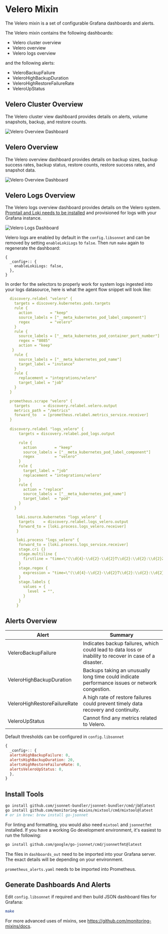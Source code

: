 # Velero Mixin

The Velero mixin is a set of configurable Grafana dashboards and alerts.

The Velero mixin contains the following dashboards:

- Velero cluster overview
- Velero overview
- Velero logs overview

and the following alerts:

- VeleroBackupFailure
- VeleroHighBackupDuration
- VeleroHighRestoreFailureRate
- VeleroUpStatus

## Velero Cluster Overview

The Velero cluster view dashboard provides details on alerts, volume snapshots, backup, and restore counts.

![Velero Overview Dashboard]()

## Velero Overview

The Velero overview dashboard provides details on backup sizes, backup success rates, backup status, restore counts, restore success rates, and snapshot data.

![Velero Overview Dashboard]()

## Velero Logs Overview

The Velero logs overview dashboard provides details on the Velero system. [Promtail and Loki needs to be installed](https://grafana.com/docs/loki/latest/installation/) and provisioned for logs with your Grafana instance.

![Velero Logs Dashboard]()

Velero logs are enabled by default in the `config.libsonnet` and can be removed by setting `enableLokiLogs` to `false`. Then run `make` again to regenerate the dashboard:

```
{
  _config+:: {
    enableLokiLogs: false,
  },
}
```

In order for the selectors to properly work for system logs ingested into your logs datasource, here is what the agent flow snippet will look like:

```yaml
  discovery.relabel "velero" {
    targets = discovery.kubernetes.pods.targets
    rule {
      action        = "keep"
      source_labels = ["__meta_kubernetes_pod_label_component"]
      regex         = "velero"
    }
    rule {
      source_labels = ["__meta_kubernetes_pod_container_port_number"]
      regex = "8085"
      action = "keep"
   }
    rule {
      source_labels = ["__meta_kubernetes_pod_name"]
      target_label = "instance"
    }
    rule {
      replacement = "integrations/velero"
      target_label = "job"
    }
  }

  prometheus.scrape "velero" {
    targets      = discovery.relabel.velero.output
    metrics_path = "/metrics"
    forward_to   = [prometheus.relabel.metrics_service.receiver]
  }
  
  discovery.relabel "logs_velero" {
      targets = discovery.relabel.pod_logs.output

      rule {
        action        = "keep"
        source_labels = ["__meta_kubernetes_pod_label_component"]
        regex         = "velero"
      }
      rule {
        target_label = "job"
        replacement = "integrations/velero"
      }
      rule {
        action = "replace"
        source_labels = ["__meta_kubernetes_pod_name"]
        target_label  = "pod"
      }
    }

     loki.source.kubernetes "logs_velero" {
      targets    = discovery.relabel.logs_velero.output
      forward_to = [loki.process.logs_velero.receiver]
     }

     loki.process "logs_velero" {
      forward_to = [loki.process.logs_service.receiver]
      stage.cri {}
      stage.multiline {
        firstline = "time=\"(\\d{4}-\\d{2}-\\d{2}T\\d{2}:\\d{2}:\\d{2}Z)\""
      }
      stage.regex {
        expression = "time=\"(\\d{4}-\\d{2}-\\d{2}T\\d{2}:\\d{2}:\\d{2}Z)\" level=(?P<level>\\w+)"
      }
      stage.labels {
        values = {
          level  = "",
        }
      }
     }
```

## Alerts Overview

| Alert                         | Summary                                                                                                    |
| ------------------------------| -----------------------------------------------------------------------------------------------------------|
| VeleroBackupFailure           | Indicates backup failures, which could lead to data loss or inability to recover in case of a disaster.    |
| VeleroHighBackupDuration      | Backups taking an unusually long time could indicate performance issues or network congestion.             |
| VeleroHighRestoreFailureRate  | A high rate of restore failures could prevent timely data recovery and continuity.                         |
| VeleroUpStatus                | Cannot find any metrics related to Velero.                                                                 |

Default thresholds can be configured in `config.libsonnet`

```js
{
  _config+:: {
  alertsHighBackupFailure: 0,
  alertsHighBackupDuration: 20,
  alertsHighRestoreFailureRate: 0,
  alertsVeleroUpStatus: 0,
  },
}
```

## Install Tools

```bash
go install github.com/jsonnet-bundler/jsonnet-bundler/cmd/jb@latest
go install github.com/monitoring-mixins/mixtool/cmd/mixtool@latest
# or in brew: brew install go-jsonnet
```

For linting and formatting, you would also need `mixtool` and `jsonnetfmt` installed. If you
have a working Go development environment, it's easiest to run the following:

```bash
go install github.com/google/go-jsonnet/cmd/jsonnetfmt@latest
```

The files in `dashboards_out` need to be imported
into your Grafana server. The exact details will be depending on your environment.

`prometheus_alerts.yaml` needs to be imported into Prometheus.

## Generate Dashboards And Alerts

Edit `config.libsonnet` if required and then build JSON dashboard files for Grafana:

```bash
make
```

For more advanced uses of mixins, see
https://github.com/monitoring-mixins/docs.
